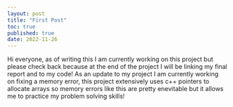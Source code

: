 ```yaml
---
layout: post
title: "First Post"
toc: true
published: true
date: 2022-11-26
---
```


Hi everyone, as of writing this I am currently working on this project but please check back because at the end of the project I will be linking my final report and to my code! As an update to my project I am currently working on fixing a memory error, this project extensively uses c++ pointers to allocate arrays so memory errors like this are pretty enevitable but it allows me to practice my problem solving skills! 
